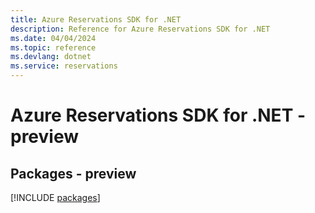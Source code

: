 ```yaml
---
title: Azure Reservations SDK for .NET
description: Reference for Azure Reservations SDK for .NET
ms.date: 04/04/2024
ms.topic: reference
ms.devlang: dotnet
ms.service: reservations
---
```

# Azure Reservations SDK for .NET - preview
## Packages - preview
[!INCLUDE [packages](reservations-index.md)]